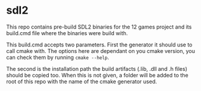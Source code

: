 # sdl2
This repo contains pre-build SDL2 binaries for the 12 games project and its build.cmd file where the binaries were build with.

This build.cmd accepts two parameters. First the generator it should use to call cmake with. The options here are dependant on you cmake version, you can check them by running ``cmake --help``.

The second is the installation path the build artifacts (.lib, .dll and .h files) should be copied too. When this is not given, a folder will be added to the root of this repo with the name of the cmake generator used. 
